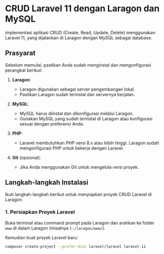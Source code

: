 # CRUD Laravel 11 dengan Laragon dan MySQL

implementasi aplikasi CRUD (Create, Read, Update, Delete) menggunakan Laravel 11, yang dijalankan di Laragon dengan MySQL sebagai database.

## Prasyarat

Sebelum memulai, pastikan Anda sudah menginstal dan mengonfigurasi perangkat berikut:

1. **Laragon**:
   - Laragon digunakan sebagai server pengembangan lokal.
   - Pastikan Laragon sudah terinstal dan servernya berjalan.

2. **MySQL**:
   - MySQL harus diinstal dan dikonfigurasi melalui Laragon.
   - Gunakan MySQL yang sudah terinstal di Laragon atau konfigurasi sesuai dengan preferensi Anda.

3. **PHP**:
   - Laravel membutuhkan PHP versi 8.x atau lebih tinggi. Laragon sudah mengonfigurasi PHP untuk bekerja dengan Laravel.

4. **Git** (opsional):
   - Jika Anda menggunakan Git untuk mengelola versi proyek.

## Langkah-langkah Instalasi

Ikuti langkah-langkah berikut untuk menyiapkan proyek CRUD Laravel di Laragon.

### 1. Persiapkan Proyek Laravel
Buka terminal atau command prompt pada Laragon dan arahkan ke folder `www` di dalam Laragon (misalnya `C:/laragon/www/`).

Kemudian buat proyek Laravel baru:

```bash
composer create-project --prefer-dist laravel/laravel laravel-11
